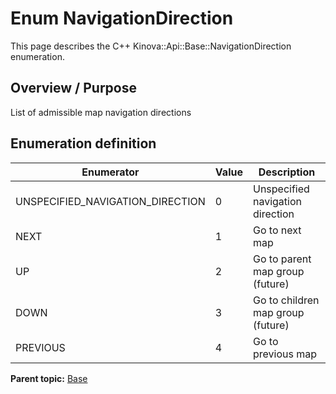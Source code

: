# Enum NavigationDirection

This page describes the C++ Kinova::Api::Base::NavigationDirection enumeration.

## Overview / Purpose

List of admissible map navigation directions

## Enumeration definition

|Enumerator|Value|Description|
|----------|-----|-----------|
|UNSPECIFIED\_NAVIGATION\_DIRECTION|0|Unspecified navigation direction|
|NEXT|1|Go to next map|
|UP|2|Go to parent map group \(future\)|
|DOWN|3|Go to children map group \(future\)|
|PREVIOUS|4|Go to previous map|

**Parent topic:** [Base](../references/summary_Base.md)

